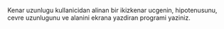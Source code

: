 Kenar uzunlugu kullanicidan alinan bir ikizkenar ucgenin, hipotenusunu, cevre uzunlugunu ve alanini ekrana yazdiran programi yaziniz.